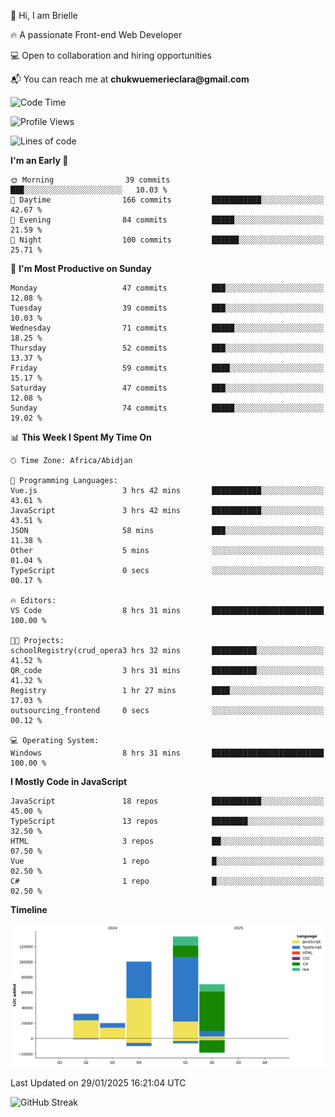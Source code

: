 <div align="left">
  <p>👋 Hi, I am Brielle</p>
  <p>🔥 A passionate Front-end Web Developer</p>
  <p>💻 Open to collaboration and hiring opportunities</p>
  <p>📬 You can reach me at <strong>chukwuemerieclara@gmail.com</strong></p>
</div>


 
 <!--START_SECTION:waka-->
![Code Time](http://img.shields.io/badge/Code%20Time-459%20hrs%2018%20mins-blue)

![Profile Views](http://img.shields.io/badge/Profile%20Views-23-blue)

![Lines of code](https://img.shields.io/badge/From%20Hello%20World%20I%27ve%20Written-284.7%20thousand%20lines%20of%20code-blue)

**I'm an Early 🐤** 

```text
🌞 Morning                39 commits          ███░░░░░░░░░░░░░░░░░░░░░░   10.03 % 
🌆 Daytime                166 commits         ███████████░░░░░░░░░░░░░░   42.67 % 
🌃 Evening                84 commits          █████░░░░░░░░░░░░░░░░░░░░   21.59 % 
🌙 Night                  100 commits         ██████░░░░░░░░░░░░░░░░░░░   25.71 % 
```
📅 **I'm Most Productive on Sunday** 

```text
Monday                   47 commits          ███░░░░░░░░░░░░░░░░░░░░░░   12.08 % 
Tuesday                  39 commits          ███░░░░░░░░░░░░░░░░░░░░░░   10.03 % 
Wednesday                71 commits          █████░░░░░░░░░░░░░░░░░░░░   18.25 % 
Thursday                 52 commits          ███░░░░░░░░░░░░░░░░░░░░░░   13.37 % 
Friday                   59 commits          ████░░░░░░░░░░░░░░░░░░░░░   15.17 % 
Saturday                 47 commits          ███░░░░░░░░░░░░░░░░░░░░░░   12.08 % 
Sunday                   74 commits          █████░░░░░░░░░░░░░░░░░░░░   19.02 % 
```


📊 **This Week I Spent My Time On** 

```text
🕑︎ Time Zone: Africa/Abidjan

💬 Programming Languages: 
Vue.js                   3 hrs 42 mins       ███████████░░░░░░░░░░░░░░   43.61 % 
JavaScript               3 hrs 42 mins       ███████████░░░░░░░░░░░░░░   43.51 % 
JSON                     58 mins             ███░░░░░░░░░░░░░░░░░░░░░░   11.38 % 
Other                    5 mins              ░░░░░░░░░░░░░░░░░░░░░░░░░   01.04 % 
TypeScript               0 secs              ░░░░░░░░░░░░░░░░░░░░░░░░░   00.17 % 

🔥 Editors: 
VS Code                  8 hrs 31 mins       █████████████████████████   100.00 % 

🐱‍💻 Projects: 
schoolRegistry(crud_opera3 hrs 32 mins       ██████████░░░░░░░░░░░░░░░   41.52 % 
QR_code                  3 hrs 31 mins       ██████████░░░░░░░░░░░░░░░   41.32 % 
Registry                 1 hr 27 mins        ████░░░░░░░░░░░░░░░░░░░░░   17.03 % 
outsourcing_frontend     0 secs              ░░░░░░░░░░░░░░░░░░░░░░░░░   00.12 % 

💻 Operating System: 
Windows                  8 hrs 31 mins       █████████████████████████   100.00 % 
```

**I Mostly Code in JavaScript** 

```text
JavaScript               18 repos            ███████████░░░░░░░░░░░░░░   45.00 % 
TypeScript               13 repos            ████████░░░░░░░░░░░░░░░░░   32.50 % 
HTML                     3 repos             ██░░░░░░░░░░░░░░░░░░░░░░░   07.50 % 
Vue                      1 repo              █░░░░░░░░░░░░░░░░░░░░░░░░   02.50 % 
C#                       1 repo              █░░░░░░░░░░░░░░░░░░░░░░░░   02.50 % 
```



**Timeline**

![Lines of Code chart](https://raw.githubusercontent.com/Brielle28/Brielle28/main/assets/bar_graph.png)


 Last Updated on 29/01/2025 16:21:04 UTC
<!--END_SECTION:waka-->

![GitHub Streak](https://github-readme-streak-stats.herokuapp.com/?user=Brielle28)



